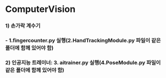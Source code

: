 # ComputerVision

### 1) 손가락 계수기
### - 1.fingercounter.py 실행(2.HandTrackingModule.py 파일이 같은 폴더에 함께 있어야 함)
### 2) 인공지능 트레이너: 3. aitrainer.py 실행(4.PoseModule.py 파일이 같은 폴더에 함께 있어야 함)
